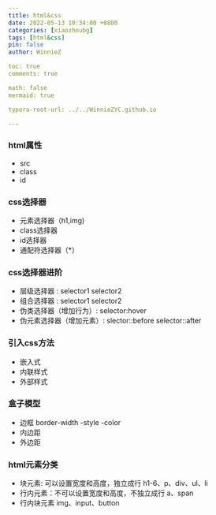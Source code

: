 ```yaml
---
title: html&css
date: 2022-05-13 10:34:00 +0800
categories: [xiaozhoubg]
tags: [html&css]
pin: false
author: WinnieZ

toc: true
comments: true

math: false
mermaid: true

typora-root-url: ../../WinnieZYC.github.io

---
```


### html属性 

- src
- class
- id

### css选择器 

- 元素选择器（h1,img) 
- class选择器 
- id选择器 
- 通配符选择器（*） 

### css选择器进阶 

- 层级选择器 : selector1 selector2
- 组合选择器 : selector1 selector2
- 伪类选择器（增加行为）: selector:hover
- 伪元素选择器（增加元素）: slector::before selector::after 

### 引入css方法

- 嵌入式
- 内联样式
- 外部样式

### 盒子模型

- 边框 border-width -style -color
- 内边距
- 外边距

### html元素分类

- 块元素: 可以设置宽度和高度，独立成行 h1-6、p、div、ul、li
- 行内元素：不可以设置宽度和高度，不独立成行 a、span
- 行内块元素 img、input、button